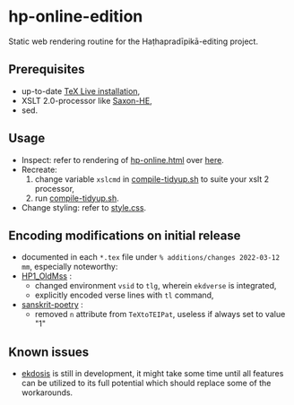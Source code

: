 # hp-online-edition
Static web rendering routine for the Haṭhapradīpikā-editing project.

## Prerequisites
- up-to-date [TeX Live installation](https://tug.org/texlive/acquire-netinstall.html),
- XSLT 2.0-processor like [Saxon-HE](http://saxon.sourceforge.net/#F9.9HE),
- sed.

## Usage
- Inspect: refer to rendering of [hp-online.html](html/hp-online.html) over [here](https://raw.githack.com/radardenker/hp-online-edition/master/html/hp-online.html).
- Recreate:
  1. change variable `xslcmd` in [compile-tidyup.sh](./compile-tidyup.sh) to suite your xslt 2 processor,
  2. run [compile-tidyup.sh](./compile-tidyup.sh).
- Change styling: refer to [style.css](html/style.css).

## Encoding modifications on initial release
- documented in each `*.tex` file under `% additions/changes 2022-03-12 mm`, especially noteworthy:
- [HP1_OldMss](latex/HP1_OldMss.tex) :
  - changed environment `vsid` to `tlg`, wherein `ekdverse` is integrated,
  - explicitly encoded verse lines with `tl` command,
- [sanskrit-poetry](latex/sanskrit-poetry.sty) :
  - removed `n` attribute from `TeXtoTEIPat`, useless if always set to value "1"
  

## Known issues
- [ekdosis](https://ctan.org/pkg/ekdosis) is still in development, it might take some time until all features can be utilized to its full potential which should replace some of the workarounds.
